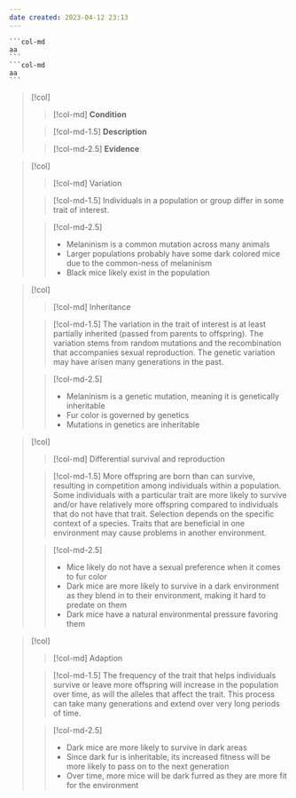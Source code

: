 ```yaml
---
date created: 2023-04-12 23:13
---
```


````col
```col-md
aa
```
```col-md
aa
```
````

> [!col]
>
> > [!col-md]
> > **Condition**
>
> > [!col-md-1.5]
> > **Description**
>
> > [!col-md-2.5]
> > **Evidence**

> [!col]
>
> > [!col-md]
> > Variation
>
> > [!col-md-1.5]
> > Individuals in a population or group differ in some trait of interest.
>
> > [!col-md-2.5]
> >
> > - Melaninism is a common mutation across many animals
> > - Larger populations probably have some dark colored mice due to the common-ness of melaninism
> > - Black mice likely exist in the population

> [!col]
>
> > [!col-md]
> > Inheritance
>
> > [!col-md-1.5]
> > The variation in the trait of interest is at least partially inherited (passed from parents to offspring). The variation stems from random mutations and the recombination that accompanies sexual reproduction. The genetic variation may have arisen many generations in the past.
>
> > [!col-md-2.5]
> >
> > - Melaninism is a genetic mutation, meaning it is genetically inheritable
> > - Fur color is governed by genetics
> > - Mutations in genetics are inheritable

> [!col]
>
> > [!col-md]
> > Differential survival and reproduction
>
> > [!col-md-1.5]
> > More offspring are born than can survive, resulting in competition among individuals within a population. Some individuals with a particular trait are more likely to survive and/or have relatively more offspring compared to individuals that do not have that trait. Selection depends on the specific context of a species. Traits that are beneficial in one environment may cause problems in another environment.
>
> > [!col-md-2.5]
> >
> > - Mice likely do not have a sexual preference when it comes to fur color
> > - Dark mice are more likely to survive in a dark environment as they blend in to their environment, making it hard to predate on them
> > - Dark mice have a natural environmental pressure favoring them

> [!col]
>
> > [!col-md]
> > Adaption
>
> > [!col-md-1.5]
> > The frequency of the trait that helps individuals survive or leave more offspring will increase in the population over time, as will the alleles that affect the trait. This process can take many generations and extend over very long periods of time.
>
> > [!col-md-2.5]
> >
> > - Dark mice are more likely to survive in dark areas
> > - Since dark fur is inheritable, its increased fitness will be more likely to pass on to the next generation
> > - Over time, more mice will be dark furred as they are more fit for the environment
